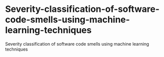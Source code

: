 # Severity-classification-of-software-code-smells-using-machine-learning-techniques
Severity classification of software code smells using machine learning techniques
